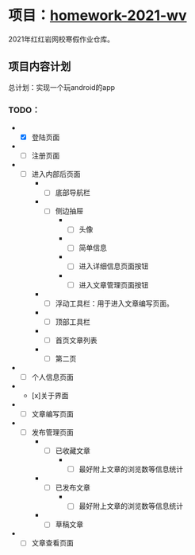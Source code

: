 项目：[homework-2021-wv](https://github.com/shx-2020/homework-2021-wv)
===
2021年红红岩网校寒假作业仓库。

##  项目内容计划
总计划：实现一个玩android的app<br>
### TODO：
* - [x] 登陆页面
* - [ ] 注册页面
* - [ ] 进入内部后页面
    * - [ ] 底部导航栏
    * - [ ] 侧边抽屉
        * - [ ] 头像
        * - [ ] 简单信息
        * - [ ] 进入详细信息页面按钮
        * - [ ] 进入文章管理页面按钮
    * - [ ] 浮动工具栏：用于进入文章编写页面。
    * - [ ] 顶部工具栏
    * - [ ] 首页文章列表
    * - [ ] 第二页
* - [ ] 个人信息页面
* - [x]关于界面
* - [ ] 文章编写页面
* - [ ] 发布管理页面
    * - [ ] 已收藏文章
        * - [ ] 最好附上文章的浏览数等信息统计
    * - [ ] 已发布文章
        * - [ ] 最好附上文章的浏览数等信息统计
    * - [ ] 草稿文章
* - [ ] 文章查看页面
